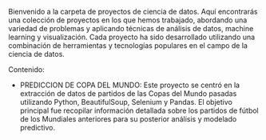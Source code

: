 Bienvenido a la carpeta de proyectos de ciencia de datos. Aquí encontrarás una colección de proyectos en los que hemos trabajado, abordando una variedad de problemas y aplicando técnicas de análisis de datos, machine learning y visualización. Cada proyecto ha sido desarrollado utilizando una combinación de herramientas y tecnologías populares en el campo de la ciencia de datos.

Contenido:
- PREDICCION DE COPA DEL MUNDO:
Este proyecto se centró en la extracción de datos de partidos de las Copas del Mundo pasadas utilizando Python, BeautifulSoup, Selenium y Pandas. El objetivo principal fue recopilar información detallada sobre los partidos de fútbol de los Mundiales anteriores para su posterior análisis y modelado predictivo.
